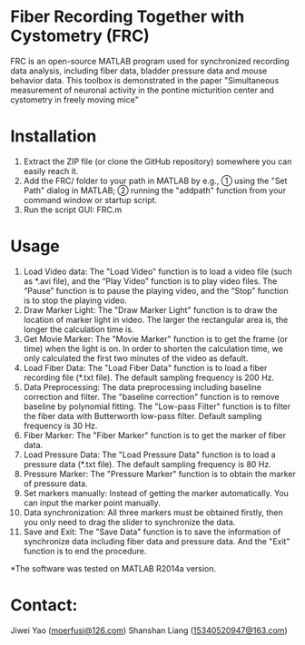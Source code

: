 # Fiber Recording Together with Cystometry (FRC)
FRC is an open-source MATLAB program used for synchronized recording data analysis, including fiber data, bladder pressure data and mouse behavior data. This toolbox is demonstrated in the paper "Simultaneous measurement of neuronal activity in the pontine micturition center and cystometry in freely moving mice"
# Installation
1.	Extract the ZIP file (or clone the GitHub repository) somewhere you can easily reach it.
2.	Add the FRC/ folder to your path in MATLAB by e.g.,
① using the "Set Path" dialog in MATLAB;
② running the "addpath" function from your command window or startup script.
3.	Run the script GUI: FRC.m

# Usage
1.	Load Video data:
The "Load Video" function is to load a video file (such as *.avi file), and the “Play Video” function is to play video files. The “Pause” function is to pause the playing video, and the “Stop” function is to stop the playing video.
2.	Draw Marker Light:
The "Draw Marker Light" function is to draw the location of marker light in video. The larger the rectangular area is, the longer the calculation time is. 
3.	Get Movie Marker:
The "Movie Marker" function is to get the frame (or time) when the light is on. In order to shorten the calculation time, we only calculated the first two minutes of the video as default. 
4.	Load Fiber Data:
The "Load Fiber Data" function is to load a fiber recording file (*.txt file). The default sampling frequency is 200 Hz.
5.	Data Preprocessing: 
The data preprocessing including baseline correction and filter. The "baseline correction" function is to remove baseline by polynomial fitting. The "Low-pass Filter" function is to filter the fiber data with Butterworth low-pass filter. Default sampling frequency is 30 Hz. 
6.	Fiber Marker:
The "Fiber Marker" function is to get the marker of fiber data.
7.	Load Pressure Data:
The "Load Pressure Data" function is to load a pressure data (*.txt file). The default sampling frequency is 80 Hz.
8.	Pressure Marker:
The "Pressure Marker" function is to obtain the marker of pressure data.
9.	Set markers manually:
Instead of getting the marker automatically. You can input the marker point manually.
10.	Data synchronization:
All three markers must be obtained firstly, then you only need to drag the slider to synchronize the data.
11.	Save and Exit:
The "Save Data" function is to save the information of synchronize data including fiber data and pressure data. And the "Exit" function is to end the procedure.

*The software was tested on MATLAB R2014a version.

# Contact:
Jiwei Yao (moerfusi@126.com)
Shanshan Liang (15340520947@163.com)
